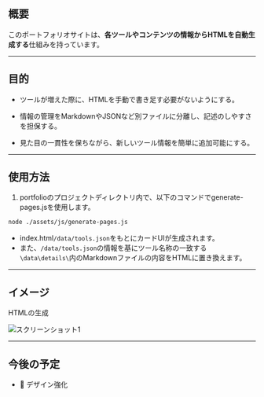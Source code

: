 ## 概要

このポートフォリオサイトは、**各ツールやコンテンツの情報からHTMLを自動生成する**仕組みを持っています。

---

## 目的
- ツールが増えた際に、HTMLを手動で書き足す必要がないようにする。

- 情報の管理をMarkdownやJSONなど別ファイルに分離し、記述のしやすさを担保する。

- 見た目の一貫性を保ちながら、新しいツール情報を簡単に追加可能にする。

---

## 使用方法

1. portfolioのプロジェクトディレクトリ内で、以下のコマンドでgenerate-pages.jsを使用します。
```bash
node ./assets/js/generate-pages.js
```

- index.html`/data/tools.json`をもとにカードUIが生成されます。
- また、`/data/tools.json`の情報を基にツール名称の一致する`\data\details\`内のMarkdownファイルの内容をHTMLに置き換えます。

---

## イメージ

HTMLの生成

![スクリーンショット1](../assets/img/portfolio/gene_html.png)

---

## 今後の予定

- 🚀 デザイン強化